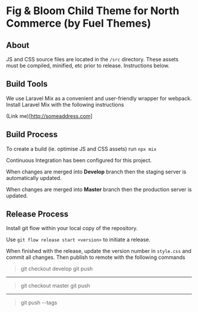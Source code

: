 # Fig & Bloom Child Theme for North Commerce (by Fuel Themes)

## About

JS and CSS source files are located in the `/src` directory. These assets must be compiled, minified, etc prior to release. Instructions below.

## Build Tools

We use Laravel Mix as a convenient and user-friendly wrapper for webpack. Install Laravel Mix with the following instructions 

(Link me)[http://someaddress.com]

## Build Process

To create a build (ie. optimise JS and CSS assets) run `npx mix`

Continuous Integration has been configured for this project. 

When changes are merged into **Develop** branch then the staging server is automatically updated.

When changes are merged into **Master** branch then the production server is updated.

## Release Process

Install git flow within your local copy of the repository.

Use `git flow release start <version>` to initiate a release.

When finished with the release, update the version number in `style.css` and commit all changes. Then publish to remote with the following commands

> git checkout develop
> git push

----

> git checkout master
> git push

----

> git push --tags